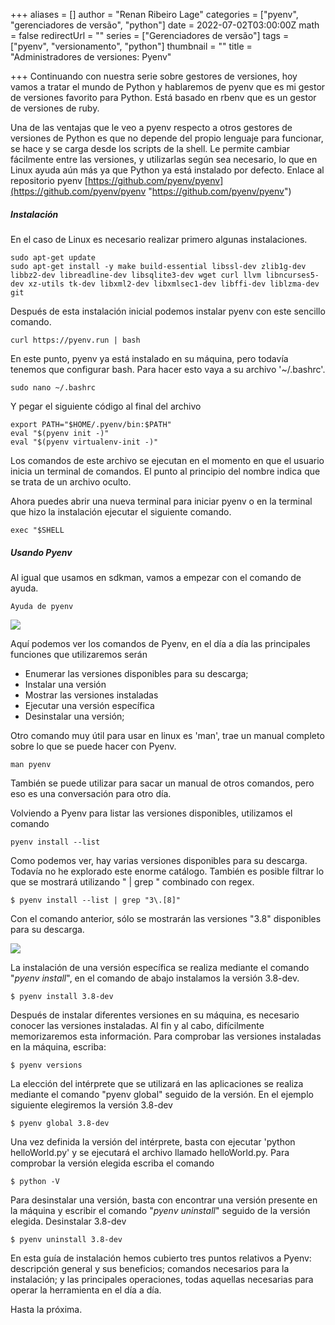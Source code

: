 +++
aliases = []
author = "Renan Ribeiro Lage"
categories = ["pyenv", "gerenciadores de versão", "python"]
date = 2022-07-02T03:00:00Z
math = false
redirectUrl = ""
series = ["Gerenciadores de versão"]
tags = ["pyenv", "versionamento", "python"]
thumbnail = ""
title = "Administradores de versiones: Pyenv"

+++
Continuando con nuestra serie sobre gestores de versiones, hoy vamos a tratar el mundo de Python y hablaremos de pyenv que es mi gestor de versiones favorito para Python. Está basado en rbenv que es un gestor de versiones de ruby.

Una de las ventajas que le veo a pyenv respecto a otros gestores de versiones de Python es que no depende del propio lenguaje para funcionar, se hace y se carga desde los scripts de la shell. Le permite cambiar fácilmente entre las versiones, y utilizarlas según sea necesario, lo que en Linux ayuda aún más ya que Python ya está instalado por defecto. Enlace al repositorio pyenv [https://github.com/pyenv/pyenv](https://github.com/pyenv/pyenv "https://github.com/pyenv/pyenv")

##### Instalación

En el caso de Linux es necesario realizar primero algunas instalaciones.

    sudo apt-get update
    sudo apt-get install -y make build-essential libssl-dev zlib1g-dev libbz2-dev libreadline-dev libsqlite3-dev wget curl llvm libncurses5-dev xz-utils tk-dev libxml2-dev libxmlsec1-dev libffi-dev liblzma-dev git

Después de esta instalación inicial podemos instalar pyenv con este sencillo comando.

    curl https://pyenv.run | bash

En este punto, pyenv ya está instalado en su máquina, pero todavía tenemos que configurar bash. Para hacer esto vaya a su archivo '\~/.bashrc'.

    sudo nano ~/.bashrc

Y pegar el siguiente código al final del archivo

    export PATH="$HOME/.pyenv/bin:$PATH"
    eval "$(pyenv init -)"
    eval "$(pyenv virtualenv-init -)"

Los comandos de este archivo se ejecutan en el momento en que el usuario inicia un terminal de comandos. El punto al principio del nombre indica que se trata de un archivo oculto.

Ahora puedes abrir una nueva terminal para iniciar pyenv o en la terminal que hizo la instalación ejecutar el siguiente comando.

    exec "$SHELL

##### Usando Pyenv

Al igual que usamos en sdkman, vamos a empezar con el comando de ayuda.

    Ayuda de pyenv

![](/uploads/pyenvhelp.png)

Aquí podemos ver los comandos de Pyenv, en el día a día las principales funciones que utilizaremos serán 

* Enumerar las versiones disponibles para su descarga;
* Instalar una versión
* Mostrar las versiones instaladas
* Ejecutar una versión específica
* Desinstalar una versión;

Otro comando muy útil para usar en linux es 'man', trae un manual completo sobre lo que se puede hacer con Pyenv.

    man pyenv

También se puede utilizar para sacar un manual de otros comandos, pero eso es una conversación para otro día.

Volviendo a Pyenv para listar las versiones disponibles, utilizamos el comando

    pyenv install --list

Como podemos ver, hay varias versiones disponibles para su descarga. Todavía no he explorado este enorme catálogo. También es posible filtrar lo que se mostrará utilizando " | grep " combinado con regex.

    $ pyenv install --list | grep "3\.[8]"

Con el comando anterior, sólo se mostrarán las versiones "3.8" disponibles para su descarga.

![](/uploads/versoespyenv.png)

La instalación de una versión específica se realiza mediante el comando "_pyenv_ _install_", en el comando de abajo instalamos la versión 3.8-dev.

    $ pyenv install 3.8-dev

Después de instalar diferentes versiones en su máquina, es necesario conocer las versiones instaladas. Al fin y al cabo, difícilmente memorizaremos esta información. Para comprobar las versiones instaladas en la máquina, escriba:

    $ pyenv versions

La elección del intérprete que se utilizará en las aplicaciones se realiza mediante el comando "pyenv global" seguido de la versión. En el ejemplo siguiente elegiremos la versión 3.8-dev

    $ pyenv global 3.8-dev

Una vez definida la versión del intérprete, basta con ejecutar 'python helloWorld.py' y se ejecutará el archivo llamado helloWorld.py. Para comprobar la versión elegida escriba el comando

    $ python -V

Para desinstalar una versión, basta con encontrar una versión presente en la máquina y escribir el comando "_pyenv uninstall_" seguido de la versión elegida. Desinstalar 3.8-dev

    $ pyenv uninstall 3.8-dev

En esta guía de instalación hemos cubierto tres puntos relativos a Pyenv: descripción general y sus beneficios; comandos necesarios para la instalación; y las principales operaciones, todas aquellas necesarias para operar la herramienta en el día a día.

Hasta la próxima.

 